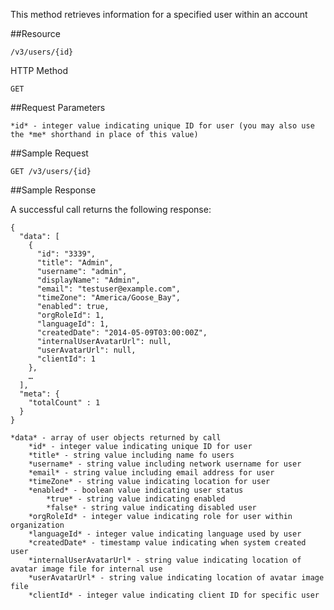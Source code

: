 This method retrieves information for a specified user within an account

##Resource

	/v3/users/{id}

HTTP Method

	GET

##Request Parameters

	*id* - integer value indicating unique ID for user (you may also use the *me* shorthand in place of this value)

##Sample Request
```
GET	/v3/users/{id}
```

##Sample Response

A successful call returns the following response:
```
{
  "data": [
    {
      "id": "3339",
      "title": "Admin",
      "username": "admin",
      "displayName": "Admin",
      "email": "testuser@example.com",
      "timeZone": "America/Goose_Bay",
      "enabled": true,
      "orgRoleId": 1,
      "languageId": 1,
      "createdDate": "2014-05-09T03:00:00Z",
      "internalUserAvatarUrl": null,
      "userAvatarUrl": null,
      "clientId": 1
    },
    …
  ],
  "meta": {
    "totalCount" : 1
  }
}
```

	*data* - array of user objects returned by call
		*id* - integer value indicating unique ID for user
		*title* - string value including name fo users
        *username* - string value including network username for user
        *email* - string value including email address for user
        *timeZone* - string value indicating location for user
        *enabled* - boolean value indicating user status
        	*true* - string value indicating enabled
        	*false* - string value indicating disabled user
    	*orgRoleId* - integer value indicating role for user within organization
    	*languageId* - integer value indicating language used by user
    	*createdDate* - timestamp value indicating when system created user
    	*internalUserAvatarUrl* - string value indicating location of avatar image file for internal use
    	*userAvatarUrl* - string value indicating location of avatar image file
    	*clientId* - integer value indicating client ID for specific user